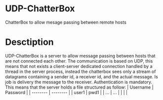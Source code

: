 # UDP-ChatterBox
ChatterBox to allow mesage passing between remote hosts 
# Desctiption
UDP-ChatterBox is a server to allow message passing between hosts that are not connected each other.
The communication is based on UDP, this means that not exists a client-server dedicated connection handled by a thread in the server process, instead the chatterbox sees only a stream of datagrams containing a sender id, a receiver id, and the actual message. Is job is delivery the message to the receiver.
Authentication is mandatory. This means that the server holds a file structured as follow:
| Username | Password |
| -------- | -------- |
| user1    | pwd1     |
| ...      | ...      |
| <userN>  | <pwdN>   |
